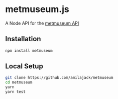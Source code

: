 metmuseum.js
============

A Node API for the [metmuseum API](https://metmuseum.github.io)

## Installation

```bash
npm install metmuseum
```

## Local Setup

```bash
git clone https://github.com/amilajack/metmuseum
cd metmuseum
yarn
yarn test
```
